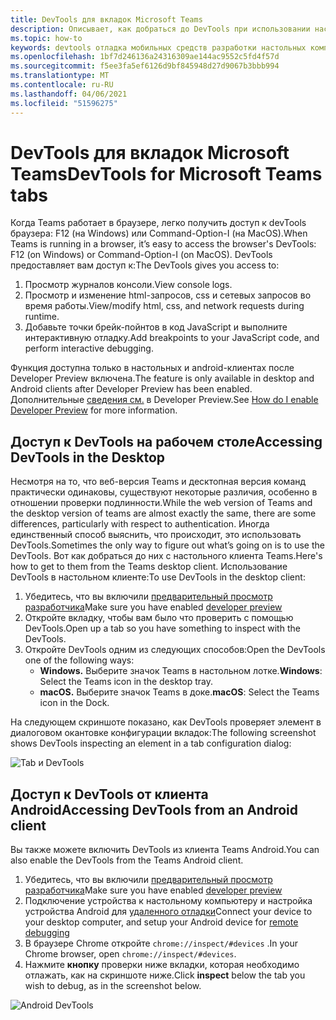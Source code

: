 ```yaml
---
title: DevTools для вкладок Microsoft Teams
description: Описывает, как добраться до DevTools при использовании настольного клиента Microsoft Teams
ms.topic: how-to
keywords: devtools отладка мобильных средств разработки настольных компьютеров chrome для настольных компьютеров
ms.openlocfilehash: 1bf7d246136a24316309ae144ac9552c5fd4f57d
ms.sourcegitcommit: f5ee3fa5ef6126d9bf845948d27d9067b3bbb994
ms.translationtype: MT
ms.contentlocale: ru-RU
ms.lasthandoff: 04/06/2021
ms.locfileid: "51596275"
---
```

# <a name="devtools-for-microsoft-teams-tabs"></a><span data-ttu-id="84606-104">DevTools для вкладок Microsoft Teams</span><span class="sxs-lookup"><span data-stu-id="84606-104">DevTools for Microsoft Teams tabs</span></span>

<span data-ttu-id="84606-105">Когда Teams работает в браузере, легко получить доступ к devTools браузера: F12 (на Windows) или Command-Option-I (на MacOS).</span><span class="sxs-lookup"><span data-stu-id="84606-105">When Teams is running in a browser, it’s easy to access the browser's DevTools: F12 (on Windows) or Command-Option-I (on MacOS).</span></span> <span data-ttu-id="84606-106">DevTools предоставляет вам доступ к:</span><span class="sxs-lookup"><span data-stu-id="84606-106">The DevTools gives you access to:</span></span>

1. <span data-ttu-id="84606-107">Просмотр журналов консоли.</span><span class="sxs-lookup"><span data-stu-id="84606-107">View console logs.</span></span>
1. <span data-ttu-id="84606-108">Просмотр и изменение html-запросов, css и сетевых запросов во время работы.</span><span class="sxs-lookup"><span data-stu-id="84606-108">View/modify html, css, and network requests during runtime.</span></span>
1. <span data-ttu-id="84606-109">Добавьте точки брейк-пойнтов в код JavaScript и выполните интерактивную отладку.</span><span class="sxs-lookup"><span data-stu-id="84606-109">Add breakpoints to your JavaScript code, and perform interactive debugging.</span></span>

<span data-ttu-id="84606-110">Функция доступна только в настольных и android-клиентах после Developer Preview включена.</span><span class="sxs-lookup"><span data-stu-id="84606-110">The feature is only available in desktop and Android clients after Developer Preview has been enabled.</span></span> <span data-ttu-id="84606-111">Дополнительные [сведения см.](~/resources/dev-preview/developer-preview-intro.md) в Developer Preview.</span><span class="sxs-lookup"><span data-stu-id="84606-111">See [How do I enable Developer Preview](~/resources/dev-preview/developer-preview-intro.md) for more information.</span></span>

## <a name="accessing-devtools-in-the-desktop"></a><span data-ttu-id="84606-112">Доступ к DevTools на рабочем столе</span><span class="sxs-lookup"><span data-stu-id="84606-112">Accessing DevTools in the Desktop</span></span>

<span data-ttu-id="84606-113">Несмотря на то, что веб-версия Teams и десктопная версия команд практически одинаковы, существуют некоторые различия, особенно в отношении проверки подлинности.</span><span class="sxs-lookup"><span data-stu-id="84606-113">While the web version of Teams and the desktop version of teams are almost exactly the same, there are some differences, particularly with respect to authentication.</span></span> <span data-ttu-id="84606-114">Иногда единственный способ выяснить, что происходит, это использовать DevTools.</span><span class="sxs-lookup"><span data-stu-id="84606-114">Sometimes the only way to figure out what’s going on is to use the DevTools.</span></span> <span data-ttu-id="84606-115">Вот как добраться до них с настольного клиента Teams.</span><span class="sxs-lookup"><span data-stu-id="84606-115">Here's how to get to them from the Teams desktop client.</span></span> <span data-ttu-id="84606-116">Использование DevTools в настольном клиенте:</span><span class="sxs-lookup"><span data-stu-id="84606-116">To use DevTools in the desktop client:</span></span>

1. <span data-ttu-id="84606-117">Убедитесь, что вы включили [предварительный просмотр разработчика](~/resources/dev-preview/developer-preview-intro.md)</span><span class="sxs-lookup"><span data-stu-id="84606-117">Make sure you have enabled [developer preview](~/resources/dev-preview/developer-preview-intro.md)</span></span>
1. <span data-ttu-id="84606-118">Откройте вкладку, чтобы вам было что проверить с помощью DevTools.</span><span class="sxs-lookup"><span data-stu-id="84606-118">Open up a tab so you have something to inspect with the DevTools.</span></span>
1. <span data-ttu-id="84606-119">Откройте DevTools одним из следующих способов:</span><span class="sxs-lookup"><span data-stu-id="84606-119">Open the DevTools one of the following ways:</span></span>
    * <span data-ttu-id="84606-120">**Windows.** Выберите значок Teams в настольном лотке.</span><span class="sxs-lookup"><span data-stu-id="84606-120">**Windows**: Select the Teams icon in the desktop tray.</span></span>
    * <span data-ttu-id="84606-121">**macOS.** Выберите значок Teams в доке.</span><span class="sxs-lookup"><span data-stu-id="84606-121">**macOS**: Select the Teams icon in the Dock.</span></span>

<span data-ttu-id="84606-122">На следующем скриншоте показано, как DevTools проверяет элемент в диалоговом окантовке конфигурации вкладок:</span><span class="sxs-lookup"><span data-stu-id="84606-122">The following screenshot shows DevTools inspecting an element in a tab configuration dialog:</span></span>

![Tab и DevTools](~/assets/images/dev-preview/tab-and-devtools.png)

## <a name="accessing-devtools-from-an-android-client"></a><span data-ttu-id="84606-124">Доступ к DevTools от клиента Android</span><span class="sxs-lookup"><span data-stu-id="84606-124">Accessing DevTools from an Android client</span></span>

<span data-ttu-id="84606-125">Вы также можете включить DevTools из клиента Teams Android.</span><span class="sxs-lookup"><span data-stu-id="84606-125">You can also enable the DevTools from the Teams Android client.</span></span>

1. <span data-ttu-id="84606-126">Убедитесь, что вы включили [предварительный просмотр разработчика](~/resources/dev-preview/developer-preview-intro.md)</span><span class="sxs-lookup"><span data-stu-id="84606-126">Make sure you have enabled [developer preview](~/resources/dev-preview/developer-preview-intro.md)</span></span>
1. <span data-ttu-id="84606-127">Подключение устройства к настольному компьютеру и настройка устройства Android для [удаленного отладки](https://developers.google.com/web/tools/chrome-devtools/remote-debugging/)</span><span class="sxs-lookup"><span data-stu-id="84606-127">Connect your device to your desktop computer, and setup your Android device for [remote debugging](https://developers.google.com/web/tools/chrome-devtools/remote-debugging/)</span></span>
1. <span data-ttu-id="84606-128">В браузере Chrome откройте `chrome://inspect/#devices` .</span><span class="sxs-lookup"><span data-stu-id="84606-128">In your Chrome browser, open `chrome://inspect/#devices`.</span></span>
1. <span data-ttu-id="84606-129">Нажмите **кнопку** проверки ниже вкладки, которая необходимо отлажать, как на скриншоте ниже.</span><span class="sxs-lookup"><span data-stu-id="84606-129">Click **inspect** below the tab you wish to debug, as in the screenshot below.</span></span>

![Android DevTools](~/assets/images/android-devtools.png)
